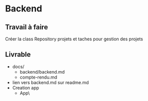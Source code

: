 # Backend

## Travail à faire

Créer la class Repository projets et taches pour gestion des projets 

## Livrable
- docs/
    - backend/backend.md
    - compte-rendu.md
- lien vers backend.md sur readme.md 
- Creation app
  - App\
